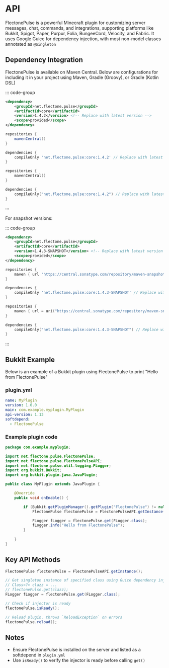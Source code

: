 # API

FlectonePulse is a powerful Minecraft plugin for customizing server messages, chat, commands, and integrations, supporting platforms like Bukkit, Spigot, Paper, Purpur, Folia, BungeeCord, Velocity, and Fabric. It uses Google Guice for dependency injection, with most non-model classes annotated as `@Singleton`

## Dependency Integration

FlectonePulse is available on Maven Central. Below are configurations for including it in your project using Maven, Gradle (Groovy), or Gradle (Kotlin DSL)

::: code-group

```xml
<dependency>
    <groupId>net.flectone.pulse</groupId>
    <artifactId>core</artifactId>
    <version>1.4.2</version> <!-- Replace with latest version -->
    <scope>provided</scope>
</dependency>
```

```groovy
repositories {
    mavenCentral()
}

dependencies {
    compileOnly 'net.flectone.pulse:core:1.4.2' // Replace with latest version
}
```

```kotlin
repositories {
    mavenCentral()
}

dependencies {
    compileOnly("net.flectone.pulse:core:1.4.2") // Replace with latest version
}
```

:::

For snapshot versions:

::: code-group

```xml
<dependency>
    <groupId>net.flectone.pulse</groupId>
    <artifactId>core</artifactId>
    <version>1.4.3-SNAPSHOT</version> <!-- Replace with latest version -->
    <scope>provided</scope>
</dependency>
```

```groovy
repositories {
    maven { url 'https://central.sonatype.com/repository/maven-snapshots/' }
}

dependencies {
    compileOnly 'net.flectone.pulse:core:1.4.3-SNAPSHOT' // Replace with latest version
}
```

```kotlin
repositories {
    maven { url = uri("https://central.sonatype.com/repository/maven-snapshots/") }
}

dependencies {
    compileOnly("net.flectone.pulse:core:1.4.3-SNAPSHOT") // Replace with latest version
}
```

:::

## Bukkit Example

Below is an example of a Bukkit plugin using FlectonePulse to print "Hello from FlectonePulse"

### plugin.yml
```yaml
name: MyPlugin
version: 1.0.0
main: com.example.myplugin.MyPlugin
api-version: 1.13
softdepend:
  - FlectonePulse
```

### Example plugin code
```java
package com.example.myplugin;

import net.flectone.pulse.FlectonePulse;
import net.flectone.pulse.FlectonePulseAPI;
import net.flectone.pulse.util.logging.FLogger;
import org.bukkit.Bukkit;
import org.bukkit.plugin.java.JavaPlugin;

public class MyPlugin extends JavaPlugin {

    @Override
    public void onEnable() {

        if (Bukkit.getPluginManager().getPlugin("FlectonePulse") != null) {
            FlectonePulse flectonePulse = FlectonePulseAPI.getInstance();

            FLogger fLogger = flectonePulse.get(FLogger.class);
            fLogger.info("Hello from FlectonePulse");
        }
        
    }
}
```

## Key API Methods

```java
FlectonePulse flectonePulse = FlectonePulseAPI.getInstance();

// Get singleton instance of specified class using Guice dependency injection
// Class<?> clazz = ...
// flectonePulse.get(clazz);
FLogger fLogger = flectonePulse.get(FLogger.class);

// Check if injector is ready
flectonePulse.isReady();

// Reload plugin, throws `ReloadException` on errors
flectonePulse.reload();
```

## Notes

- Ensure FlectonePulse is installed on the server and listed as a softdepend in `plugin.yml`
- Use `isReady()` to verify the injector is ready before calling `get()`